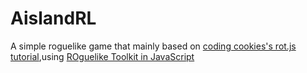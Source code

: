 # AislandRL
A simple roguelike game that mainly based on [coding cookies's rot.js tutorial](http://www.codingcookies.com/2013/04/01/building-a-roguelike-in-javascript-part-1/),using [ROguelike Toolkit in JavaScript](https://github.com/ondras/rot.js)